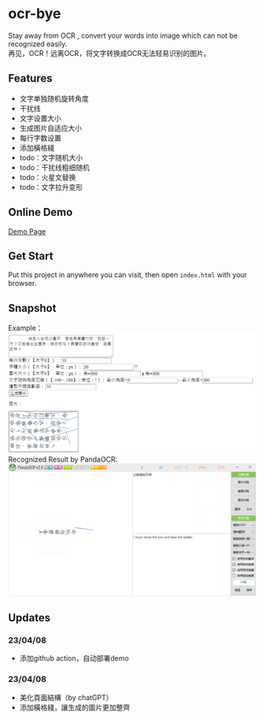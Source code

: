 # ocr-bye
Stay away from OCR , convert your words into image which can not be recognized easily. 
</br>
再见，OCR！远离OCR，将文字转换成OCR无法轻易识别的图片。

## Features
- 文字单独随机旋转角度
- 干扰线
- 文字设置大小
- 生成图片自适应大小
- 每行字数设置
- 添加橫格綫
- todo：文字随机大小
- todo：干扰线粗细随机
- todo：火星文替换
- todo：文字拉升变形

## Online Demo
[Demo Page](https://blog.lebear.top/ocr-bye/)

## Get Start
Put this project in anywhere you can visit, then open `index.html` with your browser.

## Snapshot
Example：
![示例](img/img1.png)
Recognized Result by PandaOCR:
![示例2](img/img2.png)

## Updates

### 23/04/08
- 添加github action，自动部署demo

### 23/04/08
- 美化頁面結構（by chatGPT）
- 添加橫格綫，讓生成的圖片更加整齊